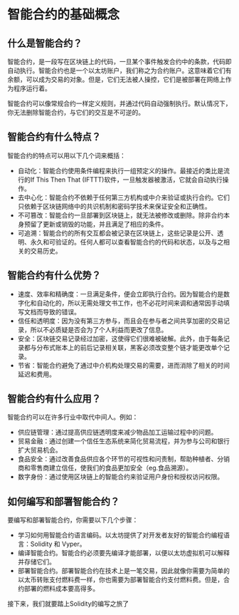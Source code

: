 # 智能合约的基础概念

## 什么是智能合约？

智能合约，是一段写在区块链上的代码，一旦某个事件触发合约中的条款，代码即自动执行。智能合约也是一个以太坊账户，我们称之为合约账户。这意味着它们有余额，可以成为交易的对象。但是，它们无法被人操控，它们是被部署在网络上作为程序运行着。

智能合约可以像常规合约一样定义规则，并通过代码自动强制执行。默认情况下，你无法删除智能合约，与它们的交互是不可逆的。

## 智能合约有什么特点？

智能合约的特点可以用以下几个词来概括：

- 自动化：智能合约使用条件编程来执行一组预定义的操作。最接近的类比是流行的If This Then That (IFTTT)软件，一旦触发器被激活，它就会自动执行操作。
- 去中心化：智能合约不依赖于任何第三方机构或中介来验证或执行合约。它们只依赖于区块链网络中的共识机制和密码学技术来保证安全和正确性。
- 不可篡改：智能合约一旦部署到区块链上，就无法被修改或删除。除非合约本身预留了更新或销毁的功能，并且满足了相应的条件。
- 可追溯：智能合约的所有交互都会被记录在区块链上，这些记录是公开、透明、永久和可验证的。任何人都可以查看智能合约的代码和状态，以及与之相关的交易历史。

## 智能合约有什么优势？

- 速度、效率和精确度：一旦满足条件，便会立即执行合约。因为智能合约是数字化和自动化的，所以无需处理文书工作，也不必花时间来调和通常因手动填写文档而导致的错误。
- 信任和透明度：因为没有第三方参与，而且会在参与者之间共享加密的交易记录，所以不必质疑是否会为了个人利益而更改了信息。
- 安全：区块链交易记录经过加密，这使得它们很难被破解。此外，由于每条记录都与分布式账本上的前后记录相关联，黑客必须改变整个链才能更改单个记录。
- 节省：智能合约避免了通过中介机构处理交易的需要，进而消除了相关的时间延迟和费用。

## 智能合约有什么应用？

智能合约可以在许多行业中取代中间人。例如：

- 供应链管理：通过提高供应链透明度来减少物品加工运输过程中的问题。
- 贸易金融：通过创建一个信任生态系统来简化贸易流程，并为参与公司和银行扩大贸易机会。
- 食品安全：通过改善食品供应各个环节的可视性和问责制，帮助种植者、分销商和零售商建立信任，使我们的食品更加安全（eg.食品溯源）。
- 数字身份：通过使用区块链上的智能合约来验证用户身份和授权访问权限。

## 如何编写和部署智能合约？

要编写和部署智能合约，你需要以下几个步骤：

- 学习如何用智能合约语言编码。以太坊提供了对开发者友好的智能合约编程语言：Solidity 和 Vyper。
- 编译智能合约。智能合约必须要先编译才能部署，以便以太坊虚拟机可以解释并存储它们。
- 部署智能合约。部署智能合约在技术上是一笔交易，因此就像你需要为简单的以太币转账支付燃料费一样，你也需要为部署智能合约支付燃料费。但是，合约部署的燃料成本要高得多。

接下来，我们就要踏上Solidity的编写之旅了